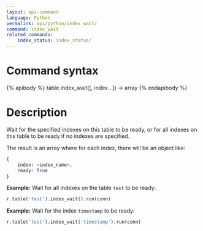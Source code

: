 ```yaml
---
layout: api-command
language: Python
permalink: api/python/index_wait/
command: index_wait
related_commands:
    index_status: index_status/
---
```


# Command syntax #

{% apibody %}
table.index_wait([, index...]) &rarr; array
{% endapibody %}

# Description #

Wait for the specified indexes on this table to be ready, or for all
indexes on this table to be ready if no indexes are specified.

The result is an array where for each index, there will be an object like:

```py
{
    index: <index_name>,
    ready: True
}
```

__Example:__ Wait for all indexes on the table `test` to be ready:

```py
r.table('test').index_wait().run(conn)
```

__Example:__ Wait for the index `timestamp` to be ready:

```py
r.table('test').index_wait('timestamp').run(conn)
```
